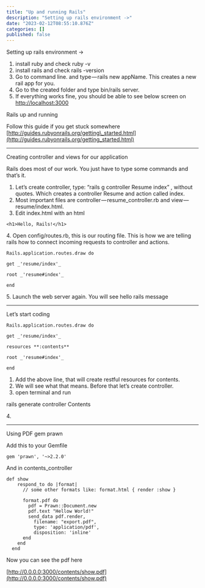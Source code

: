 ```yaml
---
title: "Up and running Rails"
description: "Setting up rails environment ->"
date: "2023-02-12T08:55:10.876Z"
categories: []
published: false
---
```


Setting up rails environment ->

1.  install ruby and check ruby -v
2.  install rails and check rails -version
3.  Go to command line. and type — rails new appName. This creates a new rail app for you.
4.  Go to the created folder and type bin/rails server.
5.  If everything works fine, you should be able to see below screen on [http://localhost:3000](http://localhost:3000)

Rails up and running

Follow this guide if you get stuck somewhere [http://guides.rubyonrails.org/getting\_started.html](http://guides.rubyonrails.org/getting_started.html)

  

---

Creating controller and views for our application

Rails does most of our work. You just have to type some commands and that’s it.

1.  Let’s create controller, type: “rails g controller Resume index” , without quotes. Which creates a controller Resume and action called index.
2.  Most important files are controller — resume\_controller.rb and view — resume/index.html.
3.  Edit index.html with an html

`<h1>Hello, Rails!</h1>`

4\. Open config/routes.rb, this is our routing file. This is how we are telling rails how to connect incoming requests to controller and actions.

`Rails.application.routes.draw do`

`get _'resume/index'_`

`root _'resume#index'_`

`end`

5\. Launch the web server again. You will see hello rails message

---

Let’s start coding

`Rails.application.routes.draw do`

`get _'resume/index'_`

`resources **:contents**`

`root _'resume#index'_`

`end`

1.  Add the above line, that will create restful resources for contents.
2.  We will see what that means. Before that let’s create controller.
3.  open terminal and run

rails generate controller Contents

4. 

  

---

Using PDF gem prawn

Add this to your Gemfile

```
gem 'prawn', '~>2.2.0'
```

And in contents\_controller

```
def show
    respond_to do |format|
      // some other formats like: format.html { render :show }

      format.pdf do
        pdf = Prawn::Document.new
        pdf.text "Hellow World!"
        send_data pdf.render,
          filename: "export.pdf",
          type: 'application/pdf',
          disposition: 'inline'
      end
    end
  end
```

Now you can see the pdf here

[http://0.0.0.0:3000/contents/show.pdf](http://0.0.0.0:3000/contents/show.pdf)
